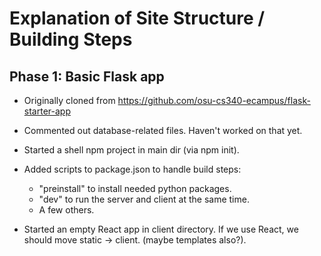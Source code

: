 # Explanation of Site Structure / Building Steps

## Phase 1: Basic Flask app

- Originally cloned from https://github.com/osu-cs340-ecampus/flask-starter-app

- Commented out database-related files. Haven't worked on that yet. 

- Started a shell npm project in main dir (via npm init). 
- Added scripts to package.json to handle build steps:
  - "preinstall" to install needed python packages.
  - "dev" to run the server and client at the same time.
  - A few others.

- Started an empty React app in client directory. If we use React, we should move static -> client. (maybe templates also?).